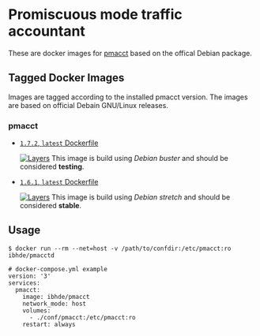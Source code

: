 # Promiscuous mode traffic accountant

These are docker images for [pmacct](http://www.pmacct.net/) based on the offical Debian package.

## Tagged Docker Images

Images are tagged according to the installed pmacct version. The images are based on official Debain GNU/Linux releases.

### pmacct

* [`1.7.2`, `latest` Dockerfile](https://github.com/DE-IBH/pmacct-docker/blob/master/pmacct-1.7.2-debian/Dockerfile)

  [![Layers](https://images.microbadger.com/badges/image/ibhde/pmacct:1.7.2.svg)](https://images.microbadger.com/badges/image/ibhde/pmacct:1.7.2)
  This image is build using *Debian buster* and should be considered **testing**.

* [`1.6.1`, `latest` Dockerfile](https://github.com/DE-IBH/pmacct-docker/blob/master/pmacct-1.6.1-debian/Dockerfile)

  [![Layers](https://images.microbadger.com/badges/image/ibhde/pmacct:1.6.1.svg)](https://images.microbadger.com/badges/image/ibhde/pmacct:1.6.1)
  This image is build using *Debian stretch* and should be considered **stable**.

## Usage

```
$ docker run --rm --net=host -v /path/to/confdir:/etc/pmacct:ro ibhde/pmacctd
```

```
# docker-compose.yml example
version: '3'
services:
  pmacct:
    image: ibhde/pmacct
    network_mode: host
    volumes:
      - ./conf/pmacct:/etc/pmacct:ro
    restart: always
```
